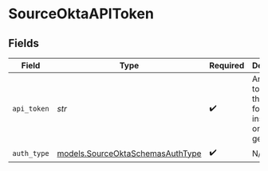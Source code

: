 # SourceOktaAPIToken


## Fields

| Field                                                                                                                                | Type                                                                                                                                 | Required                                                                                                                             | Description                                                                                                                          |
| ------------------------------------------------------------------------------------------------------------------------------------ | ------------------------------------------------------------------------------------------------------------------------------------ | ------------------------------------------------------------------------------------------------------------------------------------ | ------------------------------------------------------------------------------------------------------------------------------------ |
| `api_token`                                                                                                                          | *str*                                                                                                                                | :heavy_check_mark:                                                                                                                   | An Okta token. See the <a href="https://docs.airbyte.com/integrations/sources/okta">docs</a> for instructions on how to generate it. |
| `auth_type`                                                                                                                          | [models.SourceOktaSchemasAuthType](../models/sourceoktaschemasauthtype.md)                                                           | :heavy_check_mark:                                                                                                                   | N/A                                                                                                                                  |